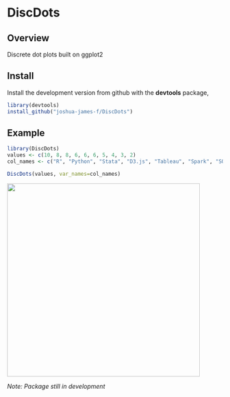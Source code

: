 # DiscDots

## Overview

Discrete dot plots built on ggplot2

## Install 

Install the development version from github with the
**devtools** package,

```r
library(devtools)
install_github("joshua-james-f/DiscDots")
```

## Example 

```r
library(DiscDots)
values <- c(10, 8, 8, 6, 6, 6, 5, 4, 3, 2)
col_names <- c("R", "Python", "Stata", "D3.js", "Tableau", "Spark", "SQL", "Hadoop", "C++", "SAS")

DiscDots(values, var_names=col_names)
```

<a href="url"><img src="https://raw.githubusercontent.com/joshua-james-f/DiscDots/master/figure/Skills.png" width="450" ></a>

*Note: Package still in development*
